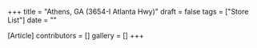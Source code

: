 +++
title = "Athens, GA (3654-I Atlanta Hwy)"
draft = false
tags = ["Store List"]
date = ""

[Article]
contributors = []
gallery = []
+++